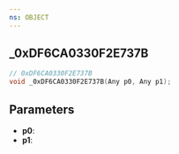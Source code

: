 ```yaml
---
ns: OBJECT
---
```

## _0xDF6CA0330F2E737B

```c
// 0xDF6CA0330F2E737B
void _0xDF6CA0330F2E737B(Any p0, Any p1);
```


## Parameters
* **p0**: 
* **p1**: 

